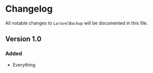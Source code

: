 # Changelog

All notable changes to `LaravelBackup` will be documented in this file.

## Version 1.0

### Added
- Everything
